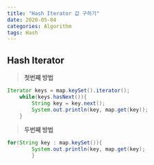 ```yaml
---
title: "Hash Iterator 값 구하기"
date: 2020-05-04 
categories: Algorithm
tags: Hash 
---
```


## Hash Iterator

> <b>첫번째 방법</b>

```java
Iterator keys = map.keySet().iterator();
	while(keys.hasNext()){
		String key = key.next();
		System.out.println(key, map.get(key));
	}
```

> <b>두번째 방법</b>
```java
for(String key : map.keySet()){
		System.out.println(key, map.get(key);
		}
```